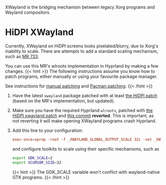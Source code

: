XWayland is the bridging mechanism between legacy Xorg programs and Wayland
compositors.

# HiDPI XWayland

Currently, XWayland on HiDPI screens looks pixelated/blurry, due to Xorg's
inability to scale.
There are attempts to add a standard scaling mechanism, such as [MR 733](https://gitlab.freedesktop.org/xorg/xserver/-/merge_requests/733).

You can use this MR's wlroots implementation in Hyprland by making a few changes.
{{< hint >}}
The following instructions assume you know how to patch programs, either
manually or using your favourite package manager.

See instructions for [manual patching](https://www.howtogeek.com/415442/how-to-apply-a-patch-to-a-file-and-create-patches-in-linux/)
and [Pacman patching](https://wiki.archlinux.org/title/Patching_packages).
{{< /hint >}}

1. Have the latest `xwayland` package patched with at least
[the HiDPI patch](https://github.com/hyprwm/Hyprland/blob/main/nix/xwayland-hidpi.patch)
(based on the MR's implementation, but updated).

2. Make sure you have the required Hyprland `wlroots`, patched with
[the HiDPI xwayland patch](https://gitlab.freedesktop.org/lilydjwg/wlroots/-/commit/6c5ffcd1fee9e44780a6a8792f74ecfbe24a1ca7)
and [this commit](https://gitlab.freedesktop.org/wlroots/wlroots/-/commit/18595000f3a21502fd60bf213122859cc348f9af)
**reverted**. This is important, as not reverting it will make opening XWayland
programs crash Hyprland.

3. Add this line to your configuration:
    ```toml
    exec-once=xprop -root -f _XWAYLAND_GLOBAL_OUTPUT_SCALE 32c -set _XWAYLAND_GLOBAL_OUTPUT_SCALE 2
    ```
    and configure toolkits to scale using their specific mechanisms, such as
    ```sh
    export GDK_SCALE=2
    export XCURSOR_SIZE=32
    ```

    {{< hint >}}
The GDK_SCALE variable won't conflict with wayland-native GTK programs.
    {{< /hint >}}
